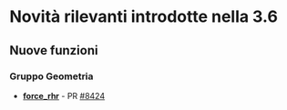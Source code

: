 # Novità rilevanti introdotte nella 3.6

## Nuove funzioni

### Gruppo Geometria
* [**force_rhr**](./gr_funzioni/geometria/funzioni/force_rhr.md) - PR [#8424](https://github.com/qgis/QGIS/pull/8424)

